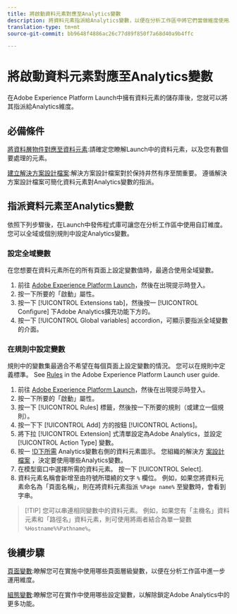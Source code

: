 ```yaml
---
title: 將啟動資料元素對應至Analytics變數
description: 將資料元素指派給Analytics變數，以便在分析工作區中將它們當做維度使用。
translation-type: tm+mt
source-git-commit: bb9648f4886ac26c77d89f850f7a68d40a9b4ffc

---
```



# 將啟動資料元素對應至Analytics變數

在Adobe Experience Platform Launch中擁有資料元素的儲存庫後，您就可以將其指派給Analytics維度。

## 必備條件

[將資料層物件對應至資料元素](layer-to-elements.md):請確定您瞭解Launch中的資料元素，以及您有數個要處理的元素。

[建立解決方案設計檔案](../prepare/solution-design.md):解決方案設計檔案對於保持井然有序至關重要。 遵循解決方案設計檔案可簡化資料元素對Analytics變數的指派。

## 指派資料元素至Analytics變數

依照下列步驟後，在Launch中發佈程式庫可讓您在分析工作區中使用自訂維度。 您可以全域或個別規則中設定Analytics變數。

### 設定全域變數

在您想要在資料元素所在的所有頁面上設定變數值時，最適合使用全域變數。

1. 前往 [Adobe Experience Platform Launch](https://launch.adobe.com)，然後在出現提示時登入。
1. 按一下所要的「啟動」屬性。
1. 按一下 [!UICONTROL Extensions tab]，然後按一 [!UICONTROL Configure] 下Adobe Analytics擴充功能下方的。
1. 按一下 [!UICONTROL Global variables] accordion，可顯示要指派全域變數的介面。

### 在規則中設定變數

規則中的變數集最適合不希望在每個頁面上設定變數的情況。 您可以在規則中定義標準。 See [Rules](https://docs.adobe.com/content/help/en/launch/using/reference/manage-resources/rules.html) in the Adobe Experience Platform Launch user guide.

1. 前往 [Adobe Experience Platform Launch](https://launch.adobe.com)，然後在出現提示時登入。
1. 按一下所要的「啟動」屬性。
1. 按一下 [!UICONTROL Rules] 標籤，然後按一下所要的規則（或建立一個規則）。
1. 按一下下 [!UICONTROL Add] 方的按鈕 [!UICONTROL Actions]。
1. 將下拉 [!UICONTROL Extension] 式清單設定為Adobe Analytics，並設定 [!UICONTROL Action Type] 變數。
1. 按一 [!D下所需](assets/data-element.png) Analytics變數右側的資料元素圖示。 您組織的解決方 [案設計檔案](../prepare/solution-design.md) ，決定要使用哪些Analytics變數。
1. 在模型窗口中選擇所需的資料元素。 按一下 [!UICONTROL Select].
1. 資料元素名稱會新增至由符號所環繞的文字 `%` 欄位。 例如，如果您將資料元素命名為「頁面名稱」，則在將資料元素指派 `%Page name%` 至變數時，會看到字串。

> [!TIP] 您可以串連相同變數中的資料元素。 例如，如果您有「主機名」資料元素和「路徑名」資料元素，則可使用將兩者結合為單一變數 `%Hostname%%Pathname%`。

## 後續步驟

[頁面變數](../vars/page-vars/page-variables.md):瞭解您可在實施中使用哪些頁面層級變數，以便在分析工作區中進一步運用維度。

[組態變數](../vars/config-vars/configuration-variables.md):瞭解您可在實作中使用哪些設定變數，以解除鎖定Adobe Analytics中的更多功能。
